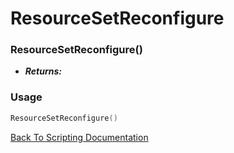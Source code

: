 # ResourceSetReconfigure

### ResourceSetReconfigure()
- ***Returns:*** 

### Usage

```Lua
ResourceSetReconfigure()
```


[Back To Scripting Documentation](../README.md)
